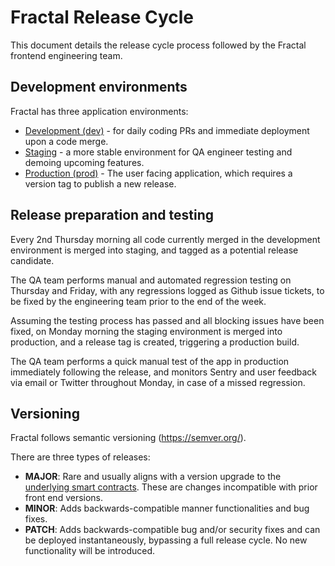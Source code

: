 # Fractal Release Cycle
This document details the release cycle process followed by the Fractal frontend engineering team.

## Development environments
Fractal has three application environments:

- [Development (dev)](https://app.dev.fractalframework.xyz/) - for daily coding PRs and immediate deployment upon a code merge.
- [Staging](https://app.staging.fractalframework.xyz/) - a more stable environment for QA engineer testing and demoing upcoming features. 
- [Production (prod)](https://app.fractalframework.xyz/) - The user facing application, which requires a version tag to publish a new release.

## Release preparation and testing
Every 2nd Thursday morning all code currently merged in the development environment is merged into staging, and tagged as a potential release candidate.

The QA team performs manual and automated regression testing on Thursday and Friday, with any regressions logged as Github issue tickets, to be fixed by the engineering team prior to the end of the week.

Assuming the testing process has passed and all blocking issues have been fixed, on Monday morning the staging environment is merged into production, and a release tag is created, triggering a production build.

The QA team performs a quick manual test of the app in production immediately following the release, and monitors Sentry and user feedback via email or Twitter throughout Monday, in case of a missed regression.

## Versioning
Fractal follows semantic versioning (https://semver.org/).

There are three types of releases: 

- **MAJOR**: Rare and usually aligns with a version upgrade to the [underlying smart contracts](https://github.com/decent-dao/fractal-contracts). These are changes incompatible with prior front end versions.
- **MINOR**: Adds backwards-compatible manner functionalities and bug fixes.
- **PATCH**: Adds backwards-compatible bug and/or security fixes and can be deployed instantaneously, bypassing a full release cycle. No new functionality will be introduced.
